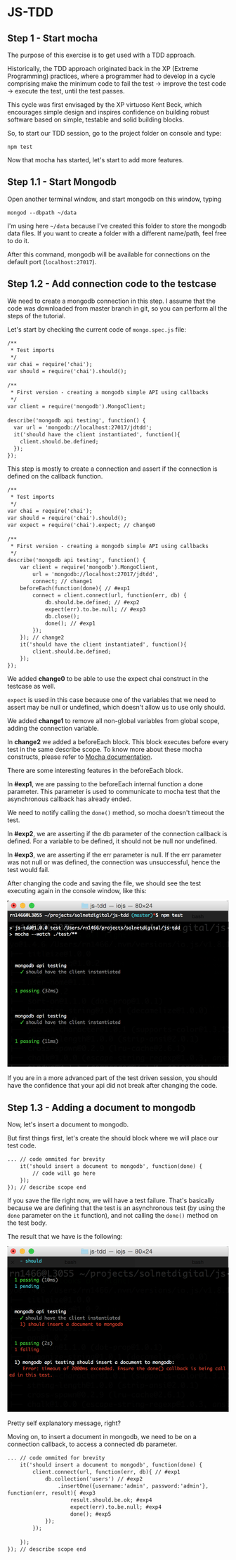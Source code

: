 # JS-TDD

## Step 1 - Start mocha

The purpose of this exercise is to get used with a TDD approach.

Historically, the TDD approach originated back in the XP (Extreme Programming) practices, where a programmer had to develop in a cycle comprising make the minimum code to fail the test -> improve the test code -> execute the test, until the test passes.
 
This cycle was first envisaged by the XP virtuoso Kent Beck, which encourages simple design and inspires confidence on building robust software based on simple, testable and solid building blocks.

So, to start our TDD session, go to the project folder on console and type:

```
npm test
```

Now that mocha has started, let's start to add more features.

## Step 1.1 - Start Mongodb

Open another terminal window, and start mongodb on this window, typing

```
mongod --dbpath ~/data
```

I'm using here `~/data` because I've created this folder to store the mongodb data files. If you want to create a folder with a different name/path, feel free to do it.

After this command, mongodb will be available for connections on the default port (`localhost:27017`).

## Step 1.2 - Add connection code to the testcase

We need to create a mongodb connection in this step. I assume that the code was downloaded from master branch in git, so you can perform all the steps of the tutorial.

Let's start by checking the current code of `mongo.spec.js` file:

```
/**
 * Test imports
 */
var chai = require('chai');
var should = require('chai').should();

/**
 * First version - creating a mongodb simple API using callbacks
 */
var client = require('mongodb').MongoClient;

describe('mongodb api testing', function() {
  var url = 'mongodb://localhost:27017/jdtdd';
  it('should have the client instantiated', function(){
    client.should.be.defined;
  });
});
```
This step is mostly to create a connection and assert if the connection is defined on the callback function.

```
/**
 * Test imports
 */
var chai = require('chai');
var should = require('chai').should();
var expect = require('chai').expect; // change0

/**
 * First version - creating a mongodb simple API using callbacks
 */
describe('mongodb api testing', function() {
	var client = require('mongodb').MongoClient,
		url = 'mongodb://localhost:27017/jdtdd',
		connect; // change1
	beforeEach(function(done){ // #exp1
		connect = client.connect(url, function(err, db) {
			db.should.be.defined; // #exp2
			expect(err).to.be.null; // #exp3
			db.close();
			done(); // #exp1
		});
	}); // change2
	it('should have the client instantiated', function(){
    	client.should.be.defined;
	});
});
```

We added __change0__ to be able to use the expect chai construct in the testcase as well.

`expect` is used in this case because one of the variables that we need to assert may be null or undefined, which doesn't allow us to use only should.

We added __change1__ to remove all non-global variables from global scope, adding the connection variable.

In __change2__ we added a beforeEach block. This block executes before every test in the same describe scope. To know more about these mocha constructs, please refer to [Mocha documentation](http://mochajs.org/).

There are some interesting features in the beforeEach block.

In __#exp1__, we are passing to the beforeEach internal function a done parameter. This parameter is used to communicate to mocha test that the asynchronous callback has already ended.

We need to notify calling the `done()` method, so mocha doesn't timeout the test.

In __#exp2__, we are asserting if the db parameter of the connection callback is defined. For a variable to be defined, it should not be null nor undefined.

In __#exp3__, we are asserting if the err parameter is null. If the err parameter was not null or was defined, the connection was unsuccessful, hence the test would fail.

After changing the code and saving the file, we should see the test executing again in the console window, like this:

![image](./images/step1_2_testResult.png)

If you are in a more advanced part of the test driven session, you should have the confidence that your api did not break after changing the code.

## Step 1.3 - Adding a document to mongodb

Now, let's insert a document to mongodb.

But first things first, let's create the should block where we will place our test code.

```
... // code ommited for brevity
	it('should insert a document to mongodb', function(done) {
		// code will go here
	});
}); // describe scope end
```
If you save the file right now, we will have a test failure. That's basically because we are defining that the test is an asynchronous test (by using the `done` parameter on the `it` function), and not calling the `done()` method on the test body.

The result that we have is the following:

![image](./images/step1_3_fail_testResult.png)

Pretty self explanatory message, right?

Moving on, to insert a document in mongodb, we need to be on a connection callback, to access a connected db parameter.

```
... // code ommited for brevity
	it('should insert a document to mongodb', function(done) {
		client.connect(url, function(err, db){ // #exp1
			db.collection('users') // #exp2
				.insertOne({username:'admin', password:'admin'}, function(err, result){ #exp3
					result.should.be.ok; #exp4
					expect(err).to.be.null; #exp4
					done(); #exp5
			});
		});

	});
}); // describe scope end
```